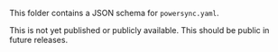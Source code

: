 This folder contains a JSON schema for `powersync.yaml`.

This is not yet published or publicly available. This should be public in future releases.
